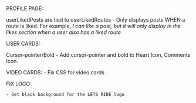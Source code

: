 PROFILE PAGE:

userLikedPosts are tied to userLikedRoutes
    - Only displays posts WHEN a route is liked. For example, 
    *I can like a post, but it will only display in the likes section when a user also has a liked route*

USER CARDS:

Cursor-pointer/Bold
    - Add cursor-pointer and bold to Heart Icon, Comments Icon.


VIDEO CARDS:
    - Fix CSS for video cards

FIX LOGO:

    - Get black background for the LETS RIDE logo
